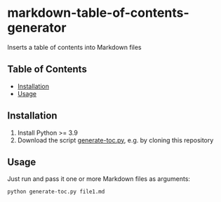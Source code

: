 # markdown-table-of-contents-generator
Inserts a table of contents into Markdown files

## Table of Contents

-   [Installation](#installation)
-   [Usage](#usage)

## Installation

1. Install Python >= 3.9
2. Download the script [generate-toc.py](/generate-toc.py), e.g. by cloning this repository

## Usage

Just run and pass it one or more Markdown files as arguments:

```bash
python generate-toc.py file1.md
```
